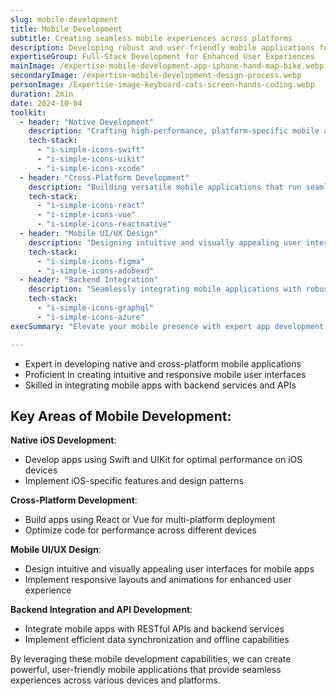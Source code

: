 ```yaml
---
slug: mobile-development
title: Mobile Development
subtitle: Creating seamless mobile experiences across platforms
description: Developing robust and user-friendly mobile applications for iOS
expertiseGroup: Full-Stack Development for Enhanced User Experiences
mainImage: /expertise-mobile-development-app-iphone-hand-map-bike.webp
secondaryImage: /expertise-mobile-development-design-process.webp
personImage: /Expertise-image-keyboard-cats-screen-hands-coding.webp
duration: 2min
date: 2024-10-04
toolkit:
  - header: "Native Development"
    description: "Crafting high-performance, platform-specific mobile applications using native technologies. Leveraging Swift and UIKit to create iOS apps that fully utilize device capabilities, ensuring optimal performance, seamless integration with system features, and adherence to platform-specific design guidelines."
    tech-stack:
      - "i-simple-icons-swift"
      - "i-simple-icons-uikit"
      - "i-simple-icons-xcode"
  - header: "Cross-Platform Development"
    description: "Building versatile mobile applications that run seamlessly across multiple platforms from a single codebase. Utilizing React and Vue frameworks to develop efficient, cost-effective solutions that maintain a consistent user experience across iOS and Android devices while reducing development time and resources."
    tech-stack:
      - "i-simple-icons-react"
      - "i-simple-icons-vue"
      - "i-simple-icons-reactnative"
  - header: "Mobile UI/UX Design"
    description: "Designing intuitive and visually appealing user interfaces for mobile applications. Employing user-centered design principles and industry-standard tools to create engaging, responsive layouts that enhance user satisfaction, improve app usability, and ensure a seamless mobile experience across various devices."
    tech-stack:
      - "i-simple-icons-figma"
      - "i-simple-icons-adobexd"
  - header: "Backend Integration"
    description: "Seamlessly integrating mobile applications with robust backend services and APIs. Implementing efficient data synchronization, real-time updates, and offline capabilities to ensure smooth functionality. Utilizing RESTful and GraphQL APIs to create responsive and data-driven mobile experiences."
    tech-stack:
      - "i-simple-icons-graphql"
      - "i-simple-icons-azure"
execSummary: "Elevate your mobile presence with expert app development. From native iOS to cross-platform solutions, create intuitive, high-performance apps that captivate users. Transform your ideas into mobile reality. Start your app journey!"

---
```


- Expert in developing native and cross-platform mobile applications
- Proficient in creating intuitive and responsive mobile user interfaces
- Skilled in integrating mobile apps with backend services and APIs

## Key Areas of Mobile Development:

**Native iOS Development**:
   - Develop apps using Swift and UIKit for optimal performance on iOS devices
   - Implement iOS-specific features and design patterns

**Cross-Platform Development**:
   - Build apps using React or Vue for multi-platform deployment
   - Optimize code for performance across different devices

**Mobile UI/UX Design**:
   - Design intuitive and visually appealing user interfaces for mobile apps
   - Implement responsive layouts and animations for enhanced user experience

**Backend Integration and API Development**:
   - Integrate mobile apps with RESTful APIs and backend services
   - Implement efficient data synchronization and offline capabilities

By leveraging these mobile development capabilities, we can create powerful, user-friendly mobile applications that provide seamless experiences across various devices and platforms.
